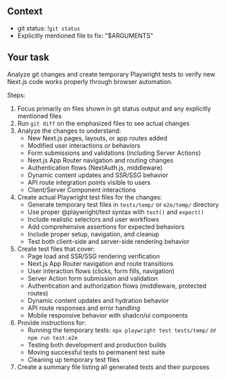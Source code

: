 ## Context

- git status: !`git status`
- Explicitly mentioned file to fix: "$ARGUMENTS"

## Your task

Analyze git changes and create temporary Playwright tests to verify new Next.js code works properly through browser automation.

Steps:
1. Focus primarily on files shown in git status output and any explicitly mentioned files
2. Run `git diff` on the emphasized files to see actual changes 
3. Analyze the changes to understand:
   - New Next.js pages, layouts, or app routes added
   - Modified user interactions or behaviors
   - Form submissions and validations (including Server Actions)
   - Next.js App Router navigation and routing changes
   - Authentication flows (NextAuth.js, middleware)
   - Dynamic content updates and SSR/SSG behavior
   - API route integration points visible to users
   - Client/Server Component interactions
4. Create actual Playwright test files for the changes:
   - Generate temporary test files in `tests/temp/` or `e2e/temp/` directory
   - Use proper @playwright/test syntax with `test()` and `expect()`
   - Include realistic selectors and user workflows
   - Add comprehensive assertions for expected behaviors
   - Include proper setup, navigation, and cleanup
   - Test both client-side and server-side rendering behavior
5. Create test files that cover:
   - Page load and SSR/SSG rendering verification
   - Next.js App Router navigation and route transitions
   - User interaction flows (clicks, form fills, navigation)
   - Server Action form submission and validation
   - Authentication and authorization flows (middleware, protected routes)
   - Dynamic content updates and hydration behavior
   - API route responses and error handling
   - Mobile responsive behavior with shadcn/ui components
6. Provide instructions for:
   - Running the temporary tests: `npx playwright test tests/temp/` or `npm run test:e2e`
   - Testing both development and production builds
   - Moving successful tests to permanent test suite
   - Cleaning up temporary test files
7. Create a summary file listing all generated tests and their purposes